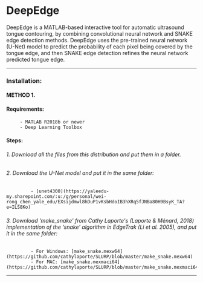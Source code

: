 # DeepEdge
DeepEdge is a MATLAB-based interactive tool for automatic ultrasound tongue contouring, by combining convolutional neural network and SNAKE edge detection methods. DeepEdge uses the pre-trained neural network (U-Net) model to predict the probability of each pixel being covered by the tongue edge, and then SNAKE edge detection refines the neural network predicted tongue edge. 

------------------------------------------
### Installation: 
####   METHOD 1. 
####     Requirements:
         - MATLAB R2018b or newer
         - Deep Learning Toolbox
####     Steps:
######      1. Download all the files from this distribution and put them in a folder. 
######      2. Download the U-Net model and put it in the same folder: 
             - [unet4300](https://yaleedu-my.sharepoint.com/:u:/g/personal/wei-rong_chen_yale_edu/EXsijdmwl8hDuP1vKsbHdoIB3hXRq5fJNBa80H9BsyK_TA?e=ILS8Ko)
######      3. Download 'make_snake' from Cathy Laporte's (Laporte & Ménard, 2018) implementation of the ‘snake’ algorithm in EdgeTrak (Li et al. 2005), and put it in the same folder:
             - For Windows: [make_snake.mexw64](https://github.com/cathylaporte/SLURP/blob/master/make_snake.mexw64) 
             - For MAC: [make_snake.mexmaci64](https://github.com/cathylaporte/SLURP/blob/master/make_snake.mexmaci64)
------------------------------------------
